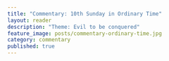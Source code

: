 ```yaml
---
title: "Commentary: 10th Sunday in Ordinary Time"
layout: reader
description: "Theme: Evil to be conquered"
feature_image: posts/commentary-ordinary-time.jpg
category: commentary
published: true
---
```

